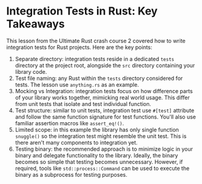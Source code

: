# Integration Tests in Rust: Key Takeaways

This lesson from the Ultimate Rust crash course 2 covered how to write integration tests for Rust projects. Here are the key points:

1. Separate directory: integration tests reside in a dedicated `tests` directory at the project root, alongside the `src` directory containing your library code.
2. Test file naming: any Rust within the `tests` directory considered for tests. The lesson use `anything.rs` as an example.
3. Mocking vs Integration: integration tests focus on how difference parts of your library works together, mimicking real world usage. This differ from unit tests that isolate and test individual function.
4. Test structure: similar to unit tests, integration test use `#[test]` attribute and follow the same function signature for test functions. You'll also use familiar assertion macros like `assert_eq!()`.
5. Limited scope: in this example the library has only single function `snuggle()` so the integration test might resemble the unit test. This is there aren't many components to integration yet. 
6. Testing binary: the recommended approach is to minimize logic in your binary and delegate functionality to the library. Ideally, the binary becomes so simple that testing becomes unnecessary. However, if required, tools like `std::process::Command` can be used to execute the binary as a subprocess for testing purposes.

